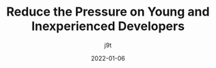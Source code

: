 ---
author: j9t
date: 2022-01-06
draft: true
tags:
  - career
  - training
  - meta
target_url: https://meiert.com/en/blog/new-talent/
title: Reduce the Pressure on Young and Inexperienced Developers
---